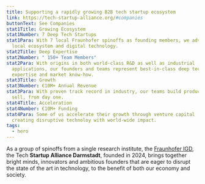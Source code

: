 ```yaml
---
title: Supporting a rapidly growing B2B tech startup ecosystem
link: https://tech-startup-alliance.org/#companies
buttonText: See Companies
stat1Title: Growing Ecosystem
stat1Number: 7 Deep Tech Startups
stat1Para: With 7 local Fraunhofer spinoffs as founding members, we advance our
  local ecosystem and digital technology.
stat2Title: Deep Expertise
stat2Number: " 150+ Team Members"
stat2Para: With origins in both world-class R&D as well as industrial
  applications, our founders and teams represent best-in-class deep tech
  expertise and market know-how.
stat3Title: Growth
stat3Number: €10M+ Annual Revenue
stat3Para: With proven track record in industry, our teams build products that
  sell, from day one.
stat4Title: Acceleration
stat4Number: €10M+ Funding
stat4Para: Some of us accelerate their growth through venture capital  -
  creating disruptive technoloy with world-wide impact.
tags:
  - hero
---
```

As a group of spinoffs from a single research institute, the [Fraunhofer IGD](https://www.igd.fraunhofer.de/en.html), the Tech **Startup Alliance Darmstadt**, founded in 2024, brings together bright minds, innovators and ambitious founders that are eager to disrupt the state of the art in technology, to the benefit of both our economy and society.
